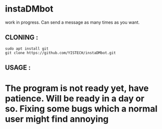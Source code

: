 # instaDMbot
work in progress. Can send a message as many times as you want.


## CLONING :
```
sudo apt install git 
git clone https://github.com/YISTECH/instaDMbot.git
```
## USAGE :
# The program is not ready yet, have patience. Will be ready in a day or so. Fixing some bugs which a normal user might find annoying
